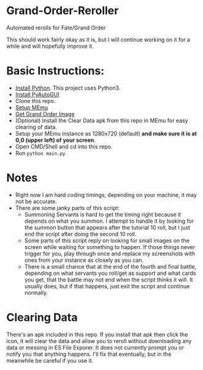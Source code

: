 # Grand-Order-Reroller
Automated rerolls for Fate/Grand Order

This should work fairly okay as it is, but I will continue working on it for a while and will hopefully improve it.


# Basic Instructions:
- [Install Python](https://wiki.python.org/moin/BeginnersGuide/Download). This project uses Python3.
- [Install PyAutoGUI](http://pyautogui.readthedocs.io/en/latest/install.html)
- Clone this repo.
- [Setup MEmu](https://www.reddit.com/r/grandorder/comments/6akkkq/emu_wars_episode_x_return_of_the_emu/)
- [Get Grand Order Image](https://www.reddit.com/r/grandorder/comments/6jompd/modified_memu_image_with_fgo_na_preloaded_and/)
- (Optional) Install the Clear Data apk from this repo in MEmu for easy clearing of data.
- Setup your MEmu instance as 1280x720 (default) **and make sure it is at 0,0 (upper left) of your screen**.
- Open CMD/Shell and cd into this repo.
- Run ```python main.py```

# Notes
- Right now I am hard coding timings, depending on your machine, it may not be accurate.
- There are some janky parts of this script:
  - Summoning Servants is hard to get the timing right because it depends on what you summon. I attempt to handle it by looking for the summon button that appears after the tutorial 10 roll, but I just end the script after doing the second 10 roll.
  - Some parts of this script reply on looking for small images on the screen while waiting for something to happen. If those things never trigger for you, play through once and replace my screenshots with ones from your instance as closely as you can.
  - There is a small chance that at the end of the fourth and final battle, depending on what servants you roll/get as support and what cards you get, that the battle may not end when the script thinks it will. It usually does, but if that happens, just exit the script and continue normally. 
  
# Clearing Data
There's an apk included in this repo. If you install that apk then click the icon, it will clear the data and allow you to reroll without downloading any data or messing in ES File Exporer. It does not currently prompt you or notify you that anything happens. I'll fix that eventually, but in the meanwhile be careful if you use it.


